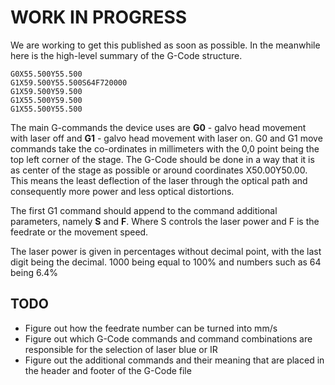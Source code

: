 # WORK IN PROGRESS

We are working to get this published as soon as possible. In the meanwhile here is the high-level summary of the G-Code structure.

```
G0X55.500Y55.500
G1X59.500Y55.500S64F720000
G1X59.500Y59.500
G1X55.500Y59.500
G1X55.500Y55.500
```

The main G-commands the device uses are **G0** - galvo head movement with laser off and **G1** - galvo head movement with laser on. G0 and G1 move commands take the co-ordinates in millimeters with the 0,0 point being the top left corner of the stage. The G-Code should be done in a way that it is as center of the stage as possible or around coordinates X50.00Y50.00. This means the least deflection of the laser through the optical path and consequently more power and less optical distortions.

The first G1 command should append to the command additional parameters, namely **S** and **F**. Where S controls the laser power and F is the feedrate or the movement speed.

The laser power is given in percentages without decimal point, with the last digit being the decimal. 1000 being equal to 100% and numbers such as 64 being 6.4%

## TODO
- Figure out how the feedrate number can be turned into mm/s
- Figure out which G-Code commands and command combinations are responsible for the selection of laser blue or IR
- Figure out the additional commands and their meaning that are placed in the header and footer of the G-Code file
